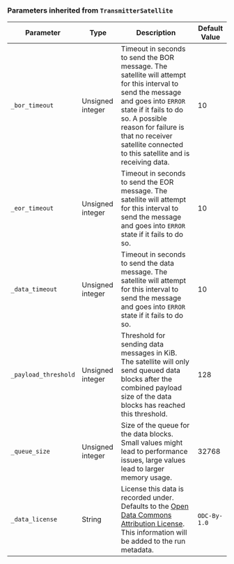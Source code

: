 <!-- markdownlint-disable MD041 -->
### Parameters inherited from `TransmitterSatellite`

| Parameter | Type | Description | Default Value |
|-----------|------|-------------|---------------|
| `_bor_timeout` | Unsigned integer | Timeout in seconds to send the BOR message. The satellite will attempt for this interval to send the message and goes into `ERROR` state if it fails to do so. A possible reason for failure is that no receiver satellite connected to this satellite and is receiving data. | 10 |
| `_eor_timeout` | Unsigned integer |  Timeout in seconds to send the EOR message. The satellite will attempt for this interval to send the message and goes into `ERROR` state if it fails to do so. | 10 |
| `_data_timeout` | Unsigned integer | Timeout in seconds to send the data message. The satellite will attempt for this interval to send the message and goes into `ERROR` state if it fails to do so. | 10 |
| `_payload_threshold` | Unsigned integer | Threshold for sending data messages in KiB. The satellite will only send queued data blocks after the combined payload size of the data blocks has reached this threshold. | 128 |
| `_queue_size` | Unsigned integer | Size of the queue for the data blocks. Small values might lead to performance issues, large values lead to larger memory usage. | 32768 |
| `_data_license` | String | License this data is recorded under. Defaults to the [Open Data Commons Attribution License](https://opendatacommons.org/licenses/by/). This information will be added to the run metadata. | `ODC-By-1.0` |

